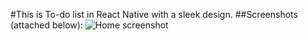 #This is To-do list in React Native with a sleek design.
##Screenshots (attached below):
![Home screenshot]('./assets/fonts/todolist.jpg)
